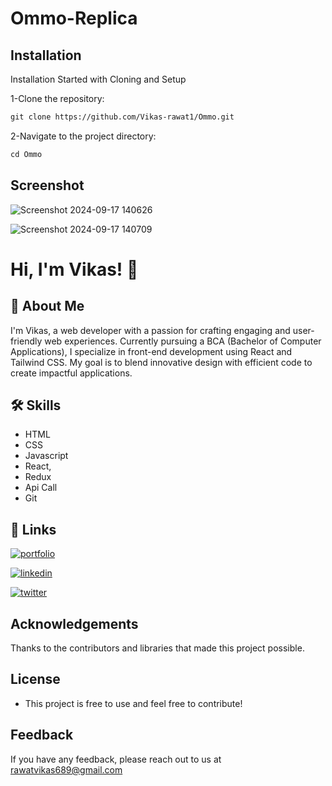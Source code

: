 # Ommo-Replica

## Installation

Installation Started with Cloning and Setup

1-Clone the repository:
````markdown
git clone https://github.com/Vikas-rawat1/Ommo.git
````

2-Navigate to the project directory:
````markdown
cd Ommo
````
## Screenshot 

![Screenshot 2024-09-17 140626](https://github.com/user-attachments/assets/b800863d-6fc4-4571-9f36-ef822fb650dc)

![Screenshot 2024-09-17 140709](https://github.com/user-attachments/assets/65e2681e-bb71-4887-b970-e4bacc746faa)




# Hi, I'm Vikas! 👋


## 🚀 About Me
I'm Vikas, a web developer with a passion for crafting engaging and user-friendly web experiences. Currently pursuing a BCA (Bachelor of Computer Applications), I specialize in front-end development using React and Tailwind CSS. My goal is to blend innovative design with efficient code to create impactful applications.
## 🛠 Skills
- HTML
- CSS
- Javascript
- React,
- Redux
- Api Call
- Git


## 🔗 Links

[![portfolio](https://img.shields.io/badge/my_portfolio-000?style=for-the-badge&logo=ko-fi&logoColor=white)](https://vikasrawatportfolio.netlify.app/)

[![linkedin](https://img.shields.io/badge/linkedin-0A66C2?style=for-the-badge&logo=linkedin&logoColor=white)](https://www.linkedin.com/in/vikas-rawat1/)

[![twitter](https://img.shields.io/badge/twitter-1DA1F2?style=for-the-badge&logo=twitter&logoColor=white)](https://twitter.com/)



## Acknowledgements
Thanks to the contributors and libraries that made this project possible.


## License
- This project is free to use and feel free to contribute!
## Feedback

If you have any feedback, please reach out to us at rawatvikas689@gmail.com

